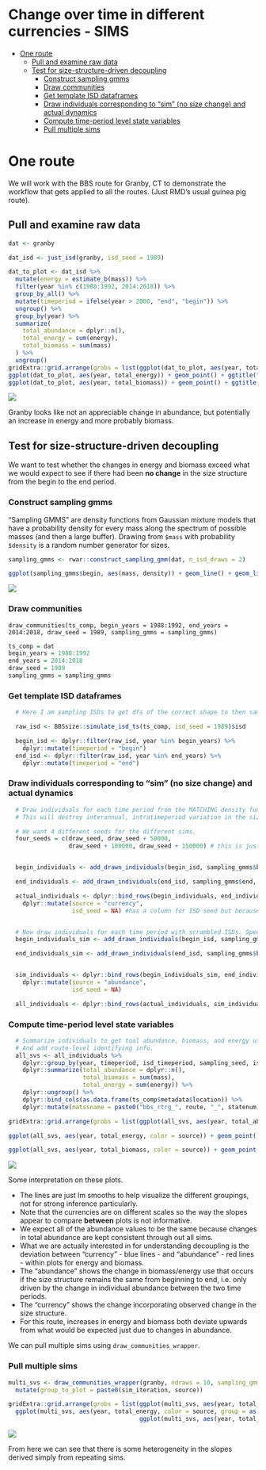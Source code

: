 Change over time in different currencies - SIMS
================

  - [One route](#one-route)
      - [Pull and examine raw data](#pull-and-examine-raw-data)
      - [Test for size-structure-driven
        decoupling](#test-for-size-structure-driven-decoupling)
          - [Construct sampling gmms](#construct-sampling-gmms)
          - [Draw communities](#draw-communities)
          - [Get template ISD dataframes](#get-template-isd-dataframes)
          - [Draw individuals corresponding to “sim” (no size change)
            and actual
            dynamics](#draw-individuals-corresponding-to-sim-no-size-change-and-actual-dynamics)
          - [Compute time-period level state
            variables](#compute-time-period-level-state-variables)
          - [Pull multiple sims](#pull-multiple-sims)

# One route

We will work with the BBS route for Granby, CT to demonstrate the
workflow that gets applied to all the routes. (Just RMD’s usual guinea
pig route).

## Pull and examine raw data

``` r
dat <- granby

dat_isd <- just_isd(granby, isd_seed = 1989)

dat_to_plot <- dat_isd %>%
  mutate(energy = estimate_b(mass)) %>%
  filter(year %in% c(1988:1992, 2014:2018)) %>%
  group_by_all() %>%
  mutate(timeperiod = ifelse(year > 2000, "end", "begin")) %>%
  ungroup() %>%
  group_by(year) %>%
  summarize(
    total_abundance = dplyr::n(),
    total_energy = sum(energy),
    total_biomass = sum(mass)
  ) %>%
  ungroup() 
gridExtra::grid.arrange(grobs = list(ggplot(dat_to_plot, aes(year, total_abundance)) + geom_point() + ggtitle("abundance") + geom_smooth(method = "lm", se = F),
ggplot(dat_to_plot, aes(year, total_energy)) + geom_point() + ggtitle("energy")+ geom_smooth(method = "lm", se = F),
ggplot(dat_to_plot, aes(year, total_biomass)) + geom_point() + ggtitle("biomass")+ geom_smooth(method = "lm", se = F)), ncol = 3)
```

![](02_01_change_over_time_sims_files/figure-gfm/unnamed-chunk-1-1.png)<!-- -->

Granby looks like not an appreciable change in abundance, but
potentially an increase in energy and more probably biomass.

## Test for size-structure-driven decoupling

We want to test whether the changes in energy and biomass exceed what we
would expect to see if there had been **no change** in the size
structure from the begin to the end period.

### Construct sampling gmms

“Sampling GMMS” are density functions from Gaussian mixture models that
have a probability density for every mass along the spectrum of possible
masses (and then a large buffer). Drawing from `$mass` with probability
`$density` is a random number generator for sizes.

``` r
sampling_gmms <- rwar::construct_sampling_gmm(dat, n_isd_draws = 2)
```

``` r
ggplot(sampling_gmms$begin, aes(mass, density)) + geom_line() + geom_line(data = sampling_gmms$end, color = "green") + ggtitle("Sampling GMMs", subtitle = "Black = begin, green = end") + xlab("Mass (log)")
```

![](02_01_change_over_time_sims_files/figure-gfm/unnamed-chunk-3-1.png)<!-- -->

### Draw communities

`draw_communities(ts_comp, begin_years = 1988:1992, end_years
= 2014:2018, draw_seed = 1989, sampling_gmms = sampling_gmms)`

``` r
ts_comp = dat
begin_years = 1988:1992
end_years = 2014:2018
draw_seed = 1989
sampling_gmms = sampling_gmms
```

### Get template ISD dataframes

``` r
  # Here I am sampling ISDs to get dfs of the correct shape to then sample new body masses from different density fxns.

  raw_isd <- BBSsize::simulate_isd_ts(ts_comp, isd_seed = 1989)$isd

  begin_isd <- dplyr::filter(raw_isd, year %in% begin_years) %>%
    dplyr::mutate(timeperiod = "begin")
  end_isd <- dplyr::filter(raw_isd, year %in% end_years) %>%
    dplyr::mutate(timeperiod = "end")
```

### Draw individuals corresponding to “sim” (no size change) and actual dynamics

``` r
  # Draw individuals for each time period from the MATCHING density functions
  # This will destroy interannual, intratimeperiod variation in the size structure, which we're OK with (the point of using 5-year intervals is to smooth out species accumulation)

  # We want 4 different seeds for the different sims.
  four_seeds = c(draw_seed, draw_seed + 50000,
                 draw_seed + 100000, draw_seed + 150000) # this is just to ensure that the seed used for the second draw of begin_individuals is different from the seed used for the first draw, and you don't get weird recycling of seeds across repeated sims.


  begin_individuals <- add_drawn_individuals(begin_isd, sampling_gmms$begin, draw_seed = four_seeds[1])

  end_individuals <- add_drawn_individuals(end_isd, sampling_gmms$end, draw_seed = four_seeds[2])

  actual_individuals <- dplyr::bind_rows(begin_individuals, end_individuals) %>%
    dplyr::mutate(source = "currency",
                  isd_seed = NA) #has a column for ISD seed but because the mass values have been overwritten it's no longer informative


  # Now draw individuals for each time period with scrambled ISDs. Specifically, draw for the beginning from the beginning ISD. But then also draw the end from the beginning ISD. This gives an "end" ISD pretending that the ISD didn't change from the beginning.
  begin_individuals_sim <- add_drawn_individuals(begin_isd, sampling_gmms$begin, draw_seed = four_seeds[3])

  end_individuals_sim <- add_drawn_individuals(end_isd, sampling_gmms$begin, draw_seed = four_seeds[4])


  sim_individuals <- dplyr::bind_rows(begin_individuals_sim, end_individuals_sim) %>%
    dplyr::mutate(source = "abundance",
                  isd_seed = NA)

  all_individuals <- dplyr::bind_rows(actual_individuals, sim_individuals)
```

### Compute time-period level state variables

``` r
  # Summarize individuals to get toal abundance, biomass, and energy use per year for each sim scenario.
  # And add route-level identifying info.
  all_svs <- all_individuals %>%
    dplyr::group_by(year, timeperiod, isd_timeperiod, sampling_seed, isd_seed, source) %>%
    dplyr::summarize(total_abundance = dplyr::n(),
                     total_biomass = sum(mass),
                     total_energy = sum(energy)) %>%
    dplyr::ungroup() %>%
    dplyr::bind_cols(as.data.frame(ts_comp$metadata$location)) %>%
    dplyr::mutate(matssname = paste0("bbs_rtrg_", route, "_", statenum))
```

``` r
gridExtra::grid.arrange(grobs = list(ggplot(all_svs, aes(year, total_abundance, color = source)) + geom_point() + geom_smooth(method = "lm", se= F) + ggtitle("abundance") + theme(legend.position = "bottom"),

ggplot(all_svs, aes(year, total_energy, color = source)) + geom_point() + geom_smooth(method = "lm", se= F) + ggtitle("energy") + theme(legend.position = "bottom"),

ggplot(all_svs, aes(year, total_biomass, color = source)) + geom_point() + geom_smooth(method = "lm", se= F) + ggtitle("biomass") + theme(legend.position = "bottom")), ncol = 3)
```

![](02_01_change_over_time_sims_files/figure-gfm/unnamed-chunk-8-1.png)<!-- -->

Some interpretation on these plots.

  - The lines are just lm smooths to help visualize the different
    groupings, not for strong inference particularly.
  - Note that the currencies are on different scales so the way the
    slopes appear to compare **between** plots is not informative.
  - We expect all of the abundance values to be the same because changes
    in total abundance are kept consistent through out all sims.
  - What we are actually interested in for understanding decoupling is
    the deviation between “currency” - blue lines - and “abundance” -
    red lines - within plots for energy and biomass.
  - The “abundance” shows the change in biomass/energy use that occurs
    if the size structure remains the same from beginning to end,
    i.e. only driven by the change in individual abundance between the
    two time periods.
  - The “currency” shows the change incorporating observed change in the
    size structure.
  - For this route, increases in energy and biomass both deviate upwards
    from what would be expected just due to changes in abundance.

We can pull multiple sims using `draw_communities_wrapper`.

### Pull multiple sims

``` r
multi_svs <- draw_communities_wrapper(granby, ndraws = 10, sampling_gmms = sampling_gmms) %>%
  mutate(group_to_plot = paste0(sim_iteration, source))
```

``` r
gridExtra::grid.arrange(grobs = list(ggplot(multi_svs, aes(year, total_abundance, color = source, group = as.factor(group_to_plot))) + geom_point() + geom_smooth(method = "lm", se= F, size = .5) + ggtitle("abundance") + theme(legend.position = "bottom"),
  ggplot(multi_svs, aes(year, total_energy, color = source, group = as.factor(group_to_plot))) + geom_point() + geom_smooth(method = "lm", se= F, size = .5) + ggtitle("energy") + theme(legend.position = "bottom"),
                                     ggplot(multi_svs, aes(year, total_biomass, color = source, group = as.factor(group_to_plot))) + geom_point() + geom_smooth(method = "lm", se= F, size = .5) + ggtitle("biomass") + theme(legend.position = "bottom")), ncol = 3)
```

![](02_01_change_over_time_sims_files/figure-gfm/unnamed-chunk-10-1.png)<!-- -->

From here we can see that there is some heterogeneity in the slopes
derived simply from repeating sims.
